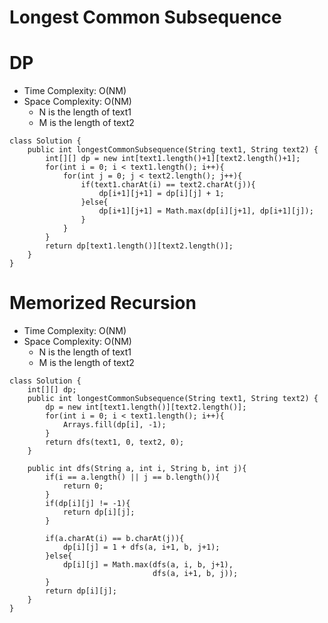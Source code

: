 # Longest Common Subsequence

# DP

- Time Complexity: O(NM)
- Space Complexity: O(NM)
  - N is the length of text1
  - M is the length of text2

```
class Solution {
    public int longestCommonSubsequence(String text1, String text2) {
        int[][] dp = new int[text1.length()+1][text2.length()+1];
        for(int i = 0; i < text1.length(); i++){
            for(int j = 0; j < text2.length(); j++){
                if(text1.charAt(i) == text2.charAt(j)){
                    dp[i+1][j+1] = dp[i][j] + 1;
                }else{
                    dp[i+1][j+1] = Math.max(dp[i][j+1], dp[i+1][j]);
                }
            }
        }
        return dp[text1.length()][text2.length()];
    }
}
```

# Memorized Recursion

- Time Complexity: O(NM)
- Space Complexity: O(NM)
  - N is the length of text1
  - M is the length of text2

```
class Solution {
    int[][] dp;
    public int longestCommonSubsequence(String text1, String text2) {
        dp = new int[text1.length()][text2.length()];
        for(int i = 0; i < text1.length(); i++){
            Arrays.fill(dp[i], -1);
        }
        return dfs(text1, 0, text2, 0);
    }

    public int dfs(String a, int i, String b, int j){
        if(i == a.length() || j == b.length()){
            return 0;
        }
        if(dp[i][j] != -1){
            return dp[i][j];
        }

        if(a.charAt(i) == b.charAt(j)){
            dp[i][j] = 1 + dfs(a, i+1, b, j+1);
        }else{
            dp[i][j] = Math.max(dfs(a, i, b, j+1),
                                dfs(a, i+1, b, j));
        }
        return dp[i][j];
    }
}
```
